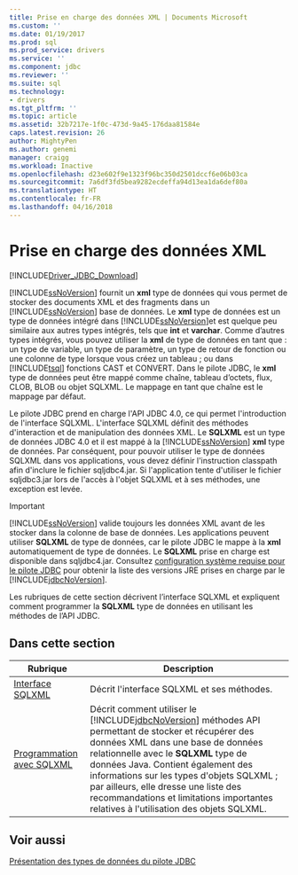 ```yaml
---
title: Prise en charge des données XML | Documents Microsoft
ms.custom: ''
ms.date: 01/19/2017
ms.prod: sql
ms.prod_service: drivers
ms.service: ''
ms.component: jdbc
ms.reviewer: ''
ms.suite: sql
ms.technology:
- drivers
ms.tgt_pltfrm: ''
ms.topic: article
ms.assetid: 32b7217e-1f0c-473d-9a45-176daa81584e
caps.latest.revision: 26
author: MightyPen
ms.author: genemi
manager: craigg
ms.workload: Inactive
ms.openlocfilehash: d23e602f9e1323f96bc350d2501dccf6e06b03ca
ms.sourcegitcommit: 7a6df3fd5bea9282ecdeffa94d13ea1da6def80a
ms.translationtype: HT
ms.contentlocale: fr-FR
ms.lasthandoff: 04/16/2018
---
```

# <a name="supporting-xml-data"></a>Prise en charge des données XML
[!INCLUDE[Driver_JDBC_Download](../../includes/driver_jdbc_download.md)]

  [!INCLUDE[ssNoVersion](../../includes/ssnoversion_md.md)] fournit un **xml** type de données qui vous permet de stocker des documents XML et des fragments dans un [!INCLUDE[ssNoVersion](../../includes/ssnoversion_md.md)] base de données. Le **xml** type de données est un type de données intégré dans [!INCLUDE[ssNoVersion](../../includes/ssnoversion_md.md)]et est quelque peu similaire aux autres types intégrés, tels que **int** et **varchar**. Comme d’autres types intégrés, vous pouvez utiliser la **xml** de type de données en tant que : un type de variable, un type de paramètre, un type de retour de fonction ou une colonne de type lorsque vous créez un tableau ; ou dans [!INCLUDE[tsql](../../includes/tsql_md.md)] fonctions CAST et CONVERT. Dans le pilote JDBC, le **xml** type de données peut être mappé comme chaîne, tableau d’octets, flux, CLOB, BLOB ou objet SQLXML. Le mappage en tant que chaîne est le mappage par défaut.  
  
 Le pilote JDBC prend en charge l'API JDBC 4.0, ce qui permet l'introduction de l'interface SQLXML. L'interface SQLXML définit des méthodes d'interaction et de manipulation des données XML. Le **SQLXML** est un type de données JDBC 4.0 et il est mappé à la [!INCLUDE[ssNoVersion](../../includes/ssnoversion_md.md)] **xml** type de données. Par conséquent, pour pouvoir utiliser le type de données SQLXML dans vos applications, vous devez définir l'instruction classpath afin d'inclure le fichier sqljdbc4.jar. Si l'application tente d'utiliser le fichier sqljdbc3.jar lors de l'accès à l'objet SQLXML et à ses méthodes, une exception est levée.  
  
> [!IMPORTANT]  
>  [!INCLUDE[ssNoVersion](../../includes/ssnoversion_md.md)] valide toujours les données XML avant de les stocker dans la colonne de base de données. Les applications peuvent utiliser **SQLXML** de type de données, car le pilote JDBC le mappe à la **xml** automatiquement de type de données. Le **SQLXML** prise en charge est disponible dans sqljdbc4.jar. Consultez [configuration système requise pour le pilote JDBC](../../connect/jdbc/system-requirements-for-the-jdbc-driver.md) pour obtenir la liste des versions JRE prises en charge par le [!INCLUDE[jdbcNoVersion](../../includes/jdbcnoversion_md.md)].  
  
 Les rubriques de cette section décrivent l’interface SQLXML et expliquent comment programmer la **SQLXML** type de données en utilisant les méthodes de l’API JDBC.  
  
## <a name="in-this-section"></a>Dans cette section  
  
|Rubrique| Description|  
|-----------|-----------------|  
|[Interface SQLXML](../../connect/jdbc/sqlxml-interface.md)|Décrit l'interface SQLXML et ses méthodes.|  
|[Programmation avec SQLXML](../../connect/jdbc/programming-with-sqlxml.md)|Décrit comment utiliser le [!INCLUDE[jdbcNoVersion](../../includes/jdbcnoversion_md.md)] méthodes API permettant de stocker et récupérer des données XML dans une base de données relationnelle avec le **SQLXML** type de données Java. Contient également des informations sur les types d'objets SQLXML ; par ailleurs, elle dresse une liste des recommandations et limitations importantes relatives à l'utilisation des objets SQLXML.|  
  
## <a name="see-also"></a>Voir aussi  
 [Présentation des types de données du pilote JDBC](../../connect/jdbc/understanding-the-jdbc-driver-data-types.md)  
  
  

